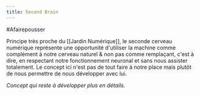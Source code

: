 ```yaml
---
title: Second Brain
---
```

#Afairepousser 

Principe très proche du [[Jardin Numérique]], le seconde cerveau numérique représente une opportunité d'utiliser la machine comme complément à notre cerveau naturel & non pas comme remplaçant, c'est à dire, en respectant notre fonctionnement neuronal et sans nous assister totalement. Le concept ici n'est pas de tout faire à notre place mais plutôt de nous permettre de nous développer avec lui.

*Concept qui reste à développer plus en détails.*